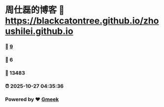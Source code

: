 # 周仕磊的博客 :link: https://blackcatontree.github.io/zhoushilei.github.io 
### :page_facing_up: [9](https://blackcatontree.github.io/zhoushilei.github.io/tag.html) 
### :speech_balloon: 6 
### :hibiscus: 13483 
### :alarm_clock: 2025-10-27 04:35:36 
### Powered by :heart: [Gmeek](https://github.com/Meekdai/Gmeek)
